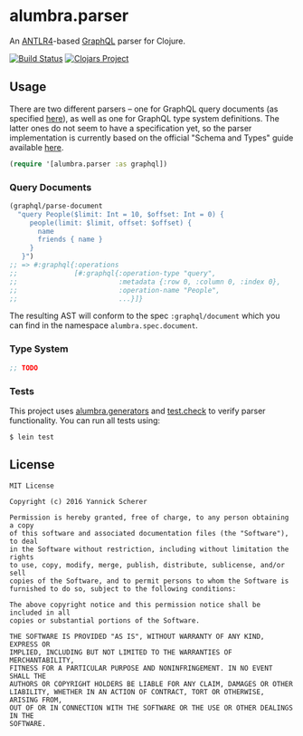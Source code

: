 # alumbra.parser

An [ANTLR4][antlr]-based [GraphQL][ql] parser for Clojure.

[![Build Status](https://travis-ci.org/alumbra/alumbra.parser.svg?branch=master)](https://travis-ci.org/alumbra/alumbra.parser)
[![Clojars Project](https://img.shields.io/clojars/v/alumbra/parser.svg)](https://clojars.org/alumbra/parser)

[antlr]: http://www.antlr.org/
[ql]: http://graphql.org/

## Usage

There are two different parsers – one for GraphQL query documents (as specified
[here][query-spec]), as well as one for GraphQL type system definitions. The
latter ones do not seem to have a specification yet, so the parser
implementation is currently based on the official "Schema and Types" guide
available [here][schema-guide].

```clojure
(require '[alumbra.parser :as graphql])
```

[query-spec]: https://facebook.github.io/graphql/#sec-Appendix-Grammar-Summary
[schema-guide]: http://graphql.org/learn/schema/

### Query Documents

```clojure
(graphql/parse-document
  "query People($limit: Int = 10, $offset: Int = 0) {
     people(limit: $limit, offset: $offset) {
       name
       friends { name }
     }
   }")
;; => #:graphql{:operations
;;              [#:graphql{:operation-type "query",
;;                         :metadata {:row 0, :column 0, :index 0},
;;                         :operation-name "People",
;;                         ...}]}
```

The resulting AST will conform to the spec `:graphql/document` which you can
find in the namespace `alumbra.spec.document`.

### Type System

```clojure
;; TODO
```

### Tests

This project uses [alumbra.generators][gens] and [test.check][tc] to verify
parser functionality. You can run all tests using:

```
$ lein test
```

[gens]: https://github.com/alumbra/alumbra.generators
[tc]: https://github.com/clojure/test.check

## License

```
MIT License

Copyright (c) 2016 Yannick Scherer

Permission is hereby granted, free of charge, to any person obtaining a copy
of this software and associated documentation files (the "Software"), to deal
in the Software without restriction, including without limitation the rights
to use, copy, modify, merge, publish, distribute, sublicense, and/or sell
copies of the Software, and to permit persons to whom the Software is
furnished to do so, subject to the following conditions:

The above copyright notice and this permission notice shall be included in all
copies or substantial portions of the Software.

THE SOFTWARE IS PROVIDED "AS IS", WITHOUT WARRANTY OF ANY KIND, EXPRESS OR
IMPLIED, INCLUDING BUT NOT LIMITED TO THE WARRANTIES OF MERCHANTABILITY,
FITNESS FOR A PARTICULAR PURPOSE AND NONINFRINGEMENT. IN NO EVENT SHALL THE
AUTHORS OR COPYRIGHT HOLDERS BE LIABLE FOR ANY CLAIM, DAMAGES OR OTHER
LIABILITY, WHETHER IN AN ACTION OF CONTRACT, TORT OR OTHERWISE, ARISING FROM,
OUT OF OR IN CONNECTION WITH THE SOFTWARE OR THE USE OR OTHER DEALINGS IN THE
SOFTWARE.
```
